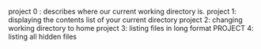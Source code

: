 project 0 : describes where our current working directory is.
project 1: displaying the contents list of your current directory
project 2: changing working directory to home
project 3: listing files in long format
PROJECT 4: listing all hidden files
